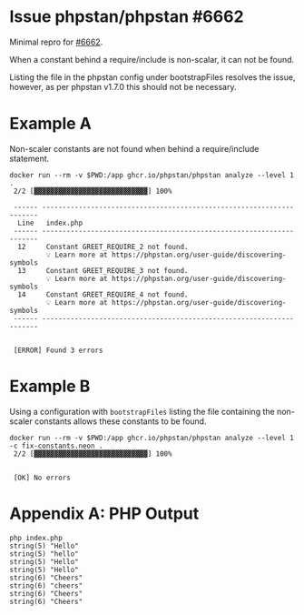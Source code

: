 # Issue phpstan/phpstan #6662

Minimal repro for [#6662](https://github.com/phpstan/phpstan/issues/6662).

When a constant behind a require/include is non-scalar, it can not be found.

Listing the file in the phpstan config under bootstrapFiles resolves the issue, however, as per phpstan v1.7.0 this should not be necessary.

# Example A

Non-scaler constants are not found when behind a require/include statement.

```
docker run --rm -v $PWD:/app ghcr.io/phpstan/phpstan analyze --level 1 .
 2/2 [▓▓▓▓▓▓▓▓▓▓▓▓▓▓▓▓▓▓▓▓▓▓▓▓▓▓▓▓] 100%

 ------ ---------------------------------------------------------------------
  Line   index.php
 ------ ---------------------------------------------------------------------
  12     Constant GREET_REQUIRE_2 not found.
         💡 Learn more at https://phpstan.org/user-guide/discovering-symbols
  13     Constant GREET_REQUIRE_3 not found.
         💡 Learn more at https://phpstan.org/user-guide/discovering-symbols
  14     Constant GREET_REQUIRE_4 not found.
         💡 Learn more at https://phpstan.org/user-guide/discovering-symbols
 ------ ---------------------------------------------------------------------


 [ERROR] Found 3 errors
```

# Example B

Using a configuration with `bootstrapFiles` listing the file containing the non-scaler constants allows these constants to be found.

```
docker run --rm -v $PWD:/app ghcr.io/phpstan/phpstan analyze --level 1 -c fix-constants.neon .
 2/2 [▓▓▓▓▓▓▓▓▓▓▓▓▓▓▓▓▓▓▓▓▓▓▓▓▓▓▓▓] 100%


 [OK] No errors
```

# Appendix A: PHP Output

```
php index.php
string(5) "Hello"
string(5) "hello"
string(5) "Hello"
string(5) "Hello"
string(6) "Cheers"
string(6) "cheers"
string(6) "Cheers"
string(6) "Cheers"
```
